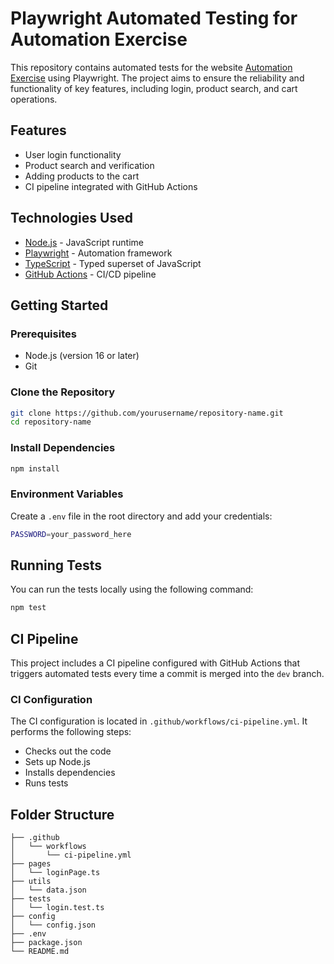# Playwright Automated Testing for Automation Exercise

This repository contains automated tests for the website [Automation Exercise](https://automationexercise.com/) using Playwright. The project aims to ensure the reliability and functionality of key features, including login, product search, and cart operations.

## Features

- User login functionality
- Product search and verification
- Adding products to the cart
- CI pipeline integrated with GitHub Actions

## Technologies Used

- [Node.js](https://nodejs.org/) - JavaScript runtime
- [Playwright](https://playwright.dev/) - Automation framework
- [TypeScript](https://www.typescriptlang.org/) - Typed superset of JavaScript
- [GitHub Actions](https://github.com/features/actions) - CI/CD pipeline

## Getting Started

### Prerequisites

- Node.js (version 16 or later)
- Git

### Clone the Repository

```bash
git clone https://github.com/yourusername/repository-name.git
cd repository-name
```

### Install Dependencies

```bash
npm install
```

### Environment Variables

Create a `.env` file in the root directory and add your credentials:

```bash
PASSWORD=your_password_here
```

## Running Tests

You can run the tests locally using the following command:

```bash
npm test
```

## CI Pipeline

This project includes a CI pipeline configured with GitHub Actions that triggers automated tests every time a commit is merged into the `dev` branch.

### CI Configuration

The CI configuration is located in `.github/workflows/ci-pipeline.yml`. It performs the following steps:

- Checks out the code
- Sets up Node.js
- Installs dependencies
- Runs tests

## Folder Structure

```
├── .github
│   └── workflows
│       └── ci-pipeline.yml
├── pages
│   └── loginPage.ts
├── utils
│   └── data.json
├── tests
│   └── login.test.ts
├── config
│   └── config.json
├── .env
├── package.json
└── README.md
```
